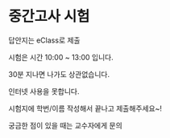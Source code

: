 # 중간고사 시험

답안지는 eClass로 제출

시험은 시간 10:00 ~ 13:00 입니다.

30분 지나면 나가도 상관없습니다.

인터넷 사용을 못합니다.

시험지에 학번/이름 작성해서 끝나고 제출해주세요~!

궁금한 점이 있을 때는 교수자에게 문의